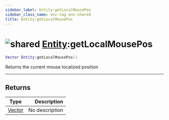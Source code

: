```yaml
---
sidebar_label: Entity:getLocalMousePos
sidebar_class_name: env-tag env-shared
title: Entity:getLocalMousePos
---
```


# <img src='/img/wiki/shared.png' alt='shared' classname='env-tag' /> [Entity](../entity/README.md):getLocalMousePos

```lua
Vector Entity:getLocalMousePos()
```

Returns the current mouse localized position<br/>

-----------------
## Returns

| Type   | Description |
| ------ | ----------: |
| [Vector](../vector/README.md) | No description |
